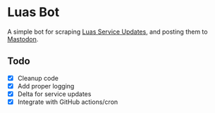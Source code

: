 # Luas Bot
A simple bot for scraping [Luas Service Updates](https://luas.ie/travel-updates/), and posting them to [Mastodon](https://botsin.space/@luas).

## Todo
- [x] Cleanup code
- [x] Add proper logging
- [x] Delta for service updates
- [x] Integrate with GitHub actions/cron
